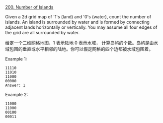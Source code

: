 [200. Number of Islands](https://leetcode.com/problems/number-of-islands/description/)

Given a 2d grid map of '1's (land) and '0's (water), count the number of islands. An island is surrounded by water and is formed by connecting adjacent lands horizontally or vertically. You may assume all four edges of the grid are all surrounded by water.

给定一个二维网格地图，1 表示陆地 0 表示水域， 计算岛屿的个数。岛屿是由水域包围的垂直或水平相邻的陆地。你可以假定网格的四个边都被水域包围着。

Example 1:
```
11110
11010
11000
00000
Answer: 1
```

Example 2:
```
11000
11000
00100
00011
```